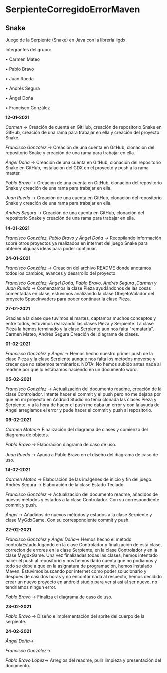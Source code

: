 # SerpienteCorregidoErrorMaven
 
##  Snake

Juego de la Serpiente (Snake) en Java con la librería ligdx.

Integrantes del grupo:

• Carmen Mateo

• Pablo Bravo

• Juan Rueda

• Andrés Segura

• Ángel Doña

• Francisco González

__12-01-2021__

*Carmen* -> Creación de cuenta en GitHub, creación de repositorio Snake en GitHub, creación de una rama para trabajar en ella y creación del proyecto Snake. 

*Francisco González* -> Creación de una cuenta en GitHub, clonación del repositorio Snake y creación de una rama para trabajar en ella.

*Ángel Doña* -> Creación de una cuenta en GitHub, clonación del repositorio Snake en GitHub, instalación del GDX en el proyecto y push a la rama master. 

*Pablo Bravo* -> Creación de una cuenta en GitHub, clonación del repositorio Snake y creación de una rama para trabajar en ella. 

*Juan Rueda* -> Creación de una cuenta en GitHub, clonación del repositorio Snake y creación de una rama para trabajar en ella. 

*Andrés Segura* -> Creación de una cuenta en GitHub, clonación del repositorio Snake y creación de una rama para trabajar en ella.

__14-01-2021__ 

*Francisco González, Pablo Bravo y Ángel Doña* -> Recopilando información sobre otros proyectos ya realizados en internet del juego Snake para obtener algunas ideas para poder continuar.

__24-01-2021__ 

*Francisco González* -> Creación del archivo README donde anotamos todos los cambios, avances y desarrollo del proyecto.

*Francisco González, Ángel Doña, Pablo Bravo, Andrés Segura ,Carmen y Juan Rueda* -> Comenzamos la clase Pieza ayudándonos de las cosas comentadas en clase, estuvimos analizando la clase ObejetoVolador del proyecto SpaceInvaders para poder continuar la clase Pieza.

__27-01-2021__ 

Gracias a la clase que tuvimos el martes, captamos muchos conceptos y entre todos, estuvimos realizando las clases Pieza y Serpiente. La clase Pieza la hemos terminado y la clase Serpiente aun nos falta "rematarla". Carmen Mateo, Andrés Segura Creación del diagrama de clases.

__01-02-2021__ 

*Francisco González y Ángel* -> Hemos hecho nuestro primer push de la clase Pieza y la clase Serpiente aunque nos falta los métodos moverse y crecer que no sabemos terminarlos. NOTA: No hemos subido antes nada al readme por que lo estábamos haciendo en un documento word.

__05-02-2021__ 

*Francisco González* -> Actualización del documento readme, creación de la clase Controlador. Intente hacer el commit y el push pero no me dejaba por que en mi proyecto en Android Studio no tenía clonada las clases Pieza y Serpiente, y a la hora de hacer el push me daba un error y con la ayuda de Ángel arreglamos el error y pude hacer el commit y push al repositorio.

__09-02-2021__ 

*Carmen Mateo*-> Finalización del diagrama de clases y comienzo del diagrama de objetos. 

*Pablo Bravo* -> Elaboración diagrama de caso de uso. 

*Juan Rueda* -> Ayuda a Pablo Bravo en el diseño del diagrama de caso de uso.

__14-02-2021__ 

*Carmen Mateo* -> Elaboración de las imágenes de inicio y fin del juego. Andrés Segura -> Elaboración de la clase Estado Teclado.

*Francisco González* -> Actualización del documento readme, añadidos de nuevos métodos y estados a la clase Controlador. Con su correspondiente commit y push. 

*Ángel* -> Añadidos de nuevos métodos y estados a la clase Serpiente y clase MyGdxGame. Con su correspondiente commit y push.

__22-02-2021__ 

*Francisco González y Ángel Doña*-> Hemos hecho el método controlaEstadoJugando en la clase Controlador y finalización de esta clase, correcion de errores en la clase Serpiente, en la clase Controlador y en la clase MygdxGame. Una vez finalizadas todas las clases, hemos intentado hacer el push al repositorio y nos hemos dado cuenta que no podiamos y todo se debe a que en la asignatura de programación, hemos instalado Maven. Estuvimos buscando por internet como poder solucionarlo y despues de casi dos horas y no encontar nada al respecto, hemos decidido crear un nuevo proyecto en android studio para ver si así al ser nuevo, no tendriamos ningun error.

*Pablo Bravo* -> Finaliza el diagrama de caso de uso.

__23-02-2021__

*Pablo Bravo* -> Diseño e implementación del sprite del cuerpo de la serpiente.

__24-02-2021__

*Ángel Doña*->

*Francisco González*->

*Pablo Bravo López*-> Arreglos del readme, pulir limpieza y presentación del documento.
